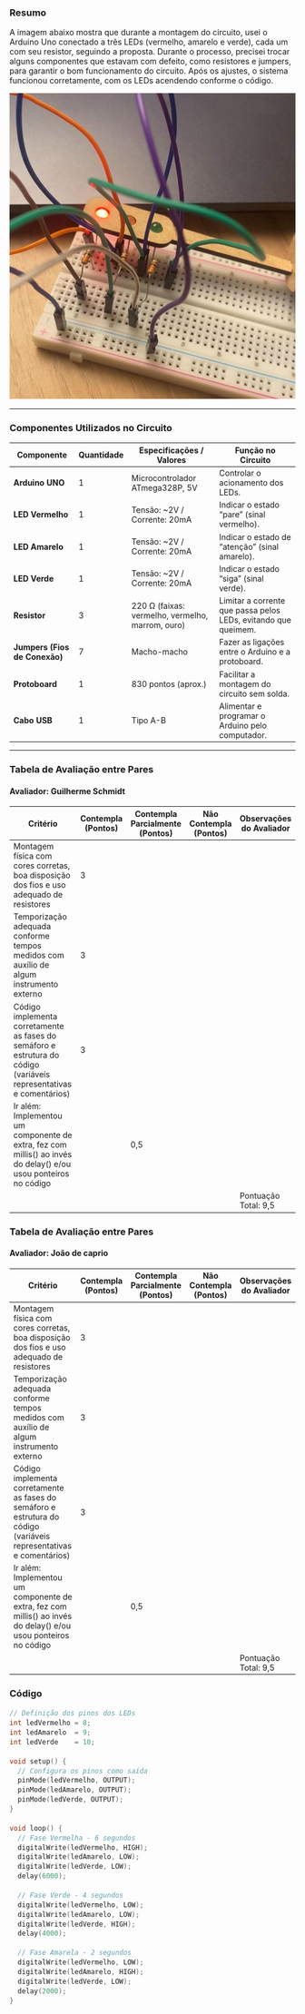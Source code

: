###  Resumo

A imagem abaixo mostra que durante a montagem do circuito, usei o Arduino Uno conectado a três LEDs (vermelho, amarelo e verde), cada um com seu resistor, seguindo a proposta. Durante o processo, precisei trocar alguns componentes que estavam com defeito, como resistores e jumpers, para garantir o bom funcionamento do circuito. Após os ajustes, o sistema funcionou corretamente, com os LEDs acendendo conforme o código.

![Montagem física](assets/IMAGEM1.jpeg)

---

###  Componentes Utilizados no Circuito

| Componente        | Quantidade | Especificações / Valores | Função no Circuito |
|-------------------|-------------|---------------------------|--------------------|
| **Arduino UNO**   | 1           | Microcontrolador ATmega328P, 5V | Controlar o acionamento dos LEDs. |
| **LED Vermelho**  | 1           | Tensão: ~2V / Corrente: 20mA | Indicar o estado “pare” (sinal vermelho). |
| **LED Amarelo**   | 1           | Tensão: ~2V / Corrente: 20mA | Indicar o estado de “atenção” (sinal amarelo). |
| **LED Verde**     | 1           | Tensão: ~2V / Corrente: 20mA | Indicar o estado “siga” (sinal verde). |
| **Resistor**      | 3           | 220 Ω (faixas: vermelho, vermelho, marrom, ouro) | Limitar a corrente que passa pelos LEDs, evitando que queimem. |
| **Jumpers (Fios de Conexão)** | 7 | Macho-macho | Fazer as ligações entre o Arduino e a protoboard. |
| **Protoboard**    | 1           | 830 pontos (aprox.) | Facilitar a montagem do circuito sem solda. |
| **Cabo USB**      | 1           | Tipo A-B | Alimentar e programar o Arduino pelo computador. |

---

### Tabela de Avaliação entre Pares
#### Avaliador: Guilherme Schmidt
|Critério|  Contempla (Pontos)| Contempla Parcialmente (Pontos) |Não Contempla (Pontos) |Observações do Avaliador|
|-|-|-|-|-|
|Montagem física com cores corretas, boa disposição dos fios e uso adequado de resistores   |3  |   || |
|Temporização adequada conforme tempos medidos com auxílio de algum instrumento externo |3  |   | | |
|Código implementa corretamente as fases do semáforo e estrutura do código (variáveis representativas e comentários) |  3|   |   | |
|Ir além: Implementou um componente de extra, fez com millis() ao invés do delay() e/ou usou ponteiros no código |   |  0,5 |   | |
| | | | |Pontuação Total: 9,5|


### Tabela de Avaliação entre Pares
#### Avaliador: João de caprio
|Critério|  Contempla (Pontos)| Contempla Parcialmente (Pontos) |Não Contempla (Pontos) |Observações do Avaliador|
|-|-|-|-|-|
|Montagem física com cores corretas, boa disposição dos fios e uso adequado de resistores   |3  |   || |
|Temporização adequada conforme tempos medidos com auxílio de algum instrumento externo |3  |   | | |
|Código implementa corretamente as fases do semáforo e estrutura do código (variáveis representativas e comentários) |  3|   |   | |
|Ir além: Implementou um componente de extra, fez com millis() ao invés do delay() e/ou usou ponteiros no código |   |  0,5 |   | |
| | | | |Pontuação Total: 9,5|

###  Código 

```cpp
// Definição dos pinos dos LEDs
int ledVermelho = 8;
int ledAmarelo  = 9;
int ledVerde    = 10;

void setup() {
  // Configura os pinos como saída
  pinMode(ledVermelho, OUTPUT);
  pinMode(ledAmarelo, OUTPUT);
  pinMode(ledVerde, OUTPUT);
}

void loop() {
  // Fase Vermelha - 6 segundos
  digitalWrite(ledVermelho, HIGH);
  digitalWrite(ledAmarelo, LOW);
  digitalWrite(ledVerde, LOW);
  delay(6000);

  // Fase Verde - 4 segundos
  digitalWrite(ledVermelho, LOW);
  digitalWrite(ledAmarelo, LOW);
  digitalWrite(ledVerde, HIGH);
  delay(4000);

  // Fase Amarela - 2 segundos
  digitalWrite(ledVermelho, LOW);
  digitalWrite(ledAmarelo, HIGH);
  digitalWrite(ledVerde, LOW);
  delay(2000);
}

